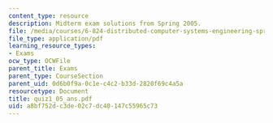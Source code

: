 ```yaml
---
content_type: resource
description: Midterm exam solutions from Spring 2005.
file: /media/courses/6-824-distributed-computer-systems-engineering-spring-2006/a8bf752dc3de02c7dc40147c55965c73_quiz1_05_ans.pdf
file_type: application/pdf
learning_resource_types:
- Exams
ocw_type: OCWFile
parent_title: Exams
parent_type: CourseSection
parent_uid: 0d6b0f9a-0c1e-c4c2-b33d-2820f69c4a5a
resourcetype: Document
title: quiz1_05_ans.pdf
uid: a8bf752d-c3de-02c7-dc40-147c55965c73
---
```

